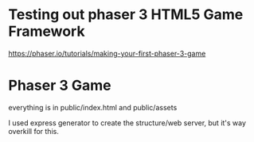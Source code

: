 # Testing out phaser 3 HTML5 Game Framework
https://phaser.io/tutorials/making-your-first-phaser-3-game 

# Phaser 3 Game
everything is in public/index.html and public/assets

I used express generator to create the structure/web server, but it's way overkill for this.  
